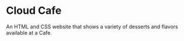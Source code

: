 # Cloud Cafe

An HTML and CSS website that shows a variety of desserts and flavors available at a Cafe.
